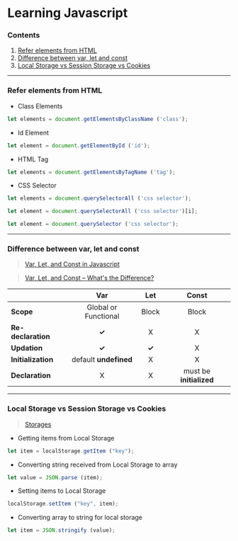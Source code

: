 # Learning Javascript

### Contents

1. [Refer elements from HTML](#refer-elements-from-html)
2. [Difference between var, let and const](#difference-between-var-let-and-const)
3. [Local Storage vs Session Storage vs Cookies](#local-storage-vs-session-storage-vs-cookies)

---

### Refer elements from HTML

* Class Elements
```javascript
let elements = document.getElementsByClassName ('class');
```

* Id Element
```javascript
let element = document.getElementById ('id');
```

* HTML Tag
```javascript
let elements = document.getElementsByTagName ('tag');
```

* CSS Selector
```javascript
let elements = document.querySelectorAll ('css selector');

let element = document.querySelectorAll ('css selector')[i];

let element = document.querySelector ('css selector');
```

---

### Difference between var, let and const

> [Var, Let, and Const in Javascript](https://medium.com/nerd-for-tech/var-let-and-const-in-javascript-15e41cf90f01 "Var, Let, Const in Javascript")

> [Var, Let, and Const – What's the Difference?](https://www.freecodecamp.org/news/var-let-and-const-whats-the-difference "Var, Let, and Const – What's the Difference?")

|                    | Var                  | Let   | Const |
|--------------------|:--------------------:|:-----:|:-----:|
| __Scope__          | Global or Functional | Block | Block |
| __Re-declaration__ | __✓__                | X     | X     |
| __Updation__       | __✓__                | __✓__ | X     |
| __Initialization__ | default __undefined__| X     | X     |
| __Declaration__    | X                    | X     | must be __initialized__ |

---

### Local Storage vs Session Storage vs Cookies

> [Storages](https://stackoverflow.com/questions/19867599/what-is-the-difference-between-localstorage-sessionstorage-session-and-cookies "Difference between localStorage, sessionStorage, and cookies")

* Getting items from Local Storage
```javascript
let item = localStorage.getItem ("key");
```

* Converting string received from Local Storage to array
```javascript
let value = JSON.parse (item);
```

* Setting items to Local Storage
```javascript
localStorage.setItem ("key", item);
```
* Converting array to string for local storage
```javascript
let item = JSON.stringify (value);
```
